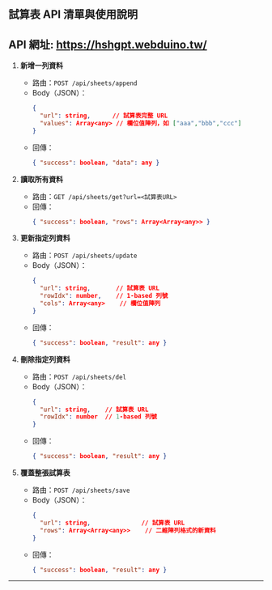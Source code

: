 ## 試算表 API 清單與使用說明
## API 網址: https://hshgpt.webduino.tw/

1. **新增一列資料**
   - 路由：`POST /api/sheets/append`
   - Body（JSON）：
     ```json
     {
       "url": string,      // 試算表完整 URL
       "values": Array<any> // 欄位值陣列，如 ["aaa","bbb","ccc"]
     }
     ```
   - 回傳：
     ```json
     { "success": boolean, "data": any }
     ```

2. **讀取所有資料**
   - 路由：`GET /api/sheets/get?url=<試算表URL>`
   - 回傳：
     ```json
     { "success": boolean, "rows": Array<Array<any>> }
     ```

3. **更新指定列資料**
   - 路由：`POST /api/sheets/update`
   - Body（JSON）：
     ```json
     {
       "url": string,       // 試算表 URL
       "rowIdx": number,    // 1-based 列號
       "cols": Array<any>    // 欄位值陣列
     }
     ```
   - 回傳：
     ```json
     { "success": boolean, "result": any }
     ```

4. **刪除指定列資料**
   - 路由：`POST /api/sheets/del`
   - Body（JSON）：
     ```json
     {
       "url": string,    // 試算表 URL
       "rowIdx": number  // 1-based 列號
     }
     ```
   - 回傳：
     ```json
     { "success": boolean, "result": any }
     ```

5. **覆蓋整張試算表**
   - 路由：`POST /api/sheets/save`
   - Body（JSON）：
     ```json
     {
       "url": string,              // 試算表 URL
       "rows": Array<Array<any>>    // 二維陣列格式的新資料
     }
     ```
   - 回傳：
     ```json
     { "success": boolean, "result": any }
     ```

---

